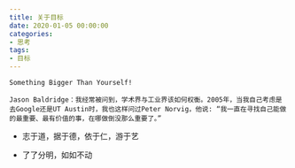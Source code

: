 ```yaml
---
title: 关于目标
date: 2020-01-05 00:00:00
categories: 
- 思考
tags:
- 目标
---
```

```
Something Bigger Than Yourself!

Jason Baldridge：我经常被问到，学术界与工业界该如何权衡。2005年，当我自己考虑是去Google还是UT Austin时，我也这样问过Peter Norvig，他说: “我一直在寻找自己能做的最重要、最有价值的事，在哪做倒没那么重要了。”

```

- 志于道，据于德，依于仁，游于艺

- 了了分明，如如不动
